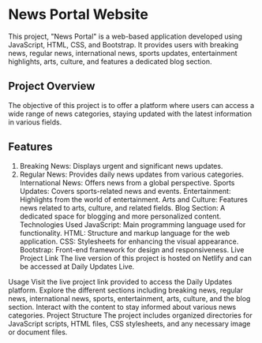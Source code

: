 # News Portal Website
This project, "News Portal" is a web-based application developed using JavaScript, HTML, CSS, and Bootstrap. It provides users with breaking news, regular news, international news, sports updates, entertainment highlights, arts, culture, and features a dedicated blog section.

## Project Overview
The objective of this project is to offer a platform where users can access a wide range of news categories, staying updated with the latest information in various fields.

## Features
1. Breaking News: Displays urgent and significant news updates.
2. Regular News: Provides daily news updates from various categories.
International News: Offers news from a global perspective.
Sports Updates: Covers sports-related news and events.
Entertainment: Highlights from the world of entertainment.
Arts and Culture: Features news related to arts, culture, and related fields.
Blog Section: A dedicated space for blogging and more personalized content.
Technologies Used
JavaScript: Main programming language used for functionality.
HTML: Structure and markup language for the web application.
CSS: Stylesheets for enhancing the visual appearance.
Bootstrap: Front-end framework for design and responsiveness.
Live Project Link
The live version of this project is hosted on Netlify and can be accessed at Daily Updates Live.

Usage
Visit the live project link provided to access the Daily Updates platform.
Explore the different sections including breaking news, regular news, international news, sports, entertainment, arts, culture, and the blog section.
Interact with the content to stay informed about various news categories.
Project Structure
The project includes organized directories for JavaScript scripts, HTML files, CSS stylesheets, and any necessary image or document files.
